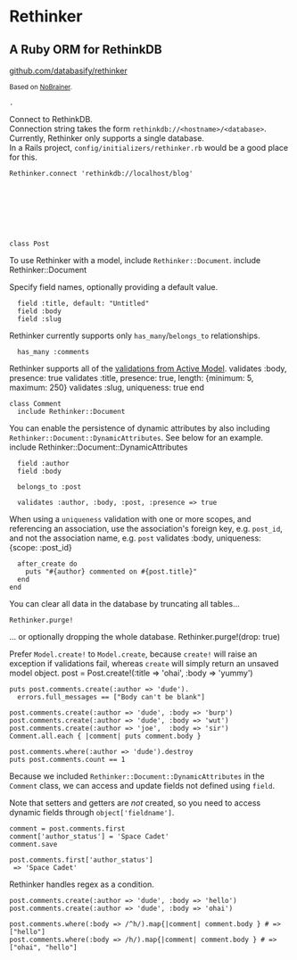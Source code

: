 # Rethinker
## A Ruby ORM for RethinkDB

[github.com/databasify/rethinker](https://github.com/databasify/rethinker)

<small>Based on [NoBrainer](https://github.com/nviennot/nobrainer).</small>

    .

Connect to RethinkDB.  
Connection string takes the form `rethinkdb://<hostname>/<database>`.  
Currently, Rethinker only supports a single database.  
In a Rails project, `config/initializers/rethinker.rb` would be a good place for this.

    Rethinker.connect 'rethinkdb://localhost/blog'








    class Post
To use Rethinker with a model, include `Rethinker::Document`.
      include Rethinker::Document

Specify field names, optionally providing a default value.

      field :title, default: "Untitled"
      field :body
      field :slug

Rethinker currently supports only `has_many`/`belongs_to` relationships.

      has_many :comments

Rethinker supports all of the [validations from Active Model](http://api.rubyonrails.org/classes/ActiveModel/Validations.html).
      validates :body, presence: true
      validates :title, presence: true, length: {minimum: 5, maximum: 250}
      validates :slug, uniqueness: true
    end

    class Comment
      include Rethinker::Document
You can enable the persistence of dynamic attributes by also including `Rethinker::Document::DynamicAttributes`. See below for an example.
      include Rethinker::Document::DynamicAttributes

      field :author
      field :body

      belongs_to :post

      validates :author, :body, :post, :presence => true

When using a `uniqueness` validation with one or more scopes, and referencing an association, use the association's foreign key, e.g. `post_id`, and not the association name, e.g. `post`
      validates :body, uniqueness: {scope: :post_id}

      after_create do
        puts "#{author} commented on #{post.title}"
      end
    end
        


You can clear all data in the database by truncating all tables...


    
    Rethinker.purge!

... or optionally dropping the whole database.
    Rethinker.purge!(drop: true)

Prefer `Model.create!` to `Model.create`, because `create!` will raise an exception if validations fail, whereas `create` will simply return an unsaved model object.
    post = Post.create!(:title => 'ohai', :body  => 'yummy')

    puts post.comments.create(:author => 'dude').
      errors.full_messages == ["Body can't be blank"]

    post.comments.create(:author => 'dude', :body => 'burp')
    post.comments.create(:author => 'dude', :body => 'wut')
    post.comments.create(:author => 'joe',  :body => 'sir')
    Comment.all.each { |comment| puts comment.body }

    post.comments.where(:author => 'dude').destroy
    puts post.comments.count == 1

Because we included `Rethinker::Document::DynamicAttributes` in the `Comment` class, we can access and update fields not defined using `field`.

Note that setters and getters are *not* created, so you need to access dynamic fields through `object['fieldname']`.

    comment = post.comments.first
    comment['author_status'] = 'Space Cadet'
    comment.save

    post.comments.first['author_status']
     => 'Space Cadet'

Rethinker handles regex as a condition.

    post.comments.create(:author => 'dude', :body => 'hello')
    post.comments.create(:author => 'dude', :body => 'ohai')

    post.comments.where(:body => /^h/).map{|comment| comment.body } # => ["hello"]
    post.comments.where(:body => /h/).map{|comment| comment.body } # => ["ohai", "hello"]
